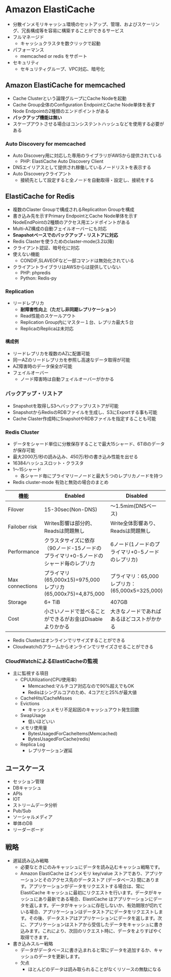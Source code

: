# Amazon ElastiCache
- 分散インメモリキャッシュ環境のセットアップ、管理、およびスケーリング、冗長構成等を容易に構築することができるサービス
- フルマネージド
  - キャッシュクラスタを数クリックで起動
- パフォーマンス
  - memcached or redis をサポート
- セキュリティ
  - セキュリティグループ、VPC対応、暗号化

## Amazon ElastiCache for memcached
- Cache Clusterという論理グループにCache Nodeを起動
- Cache Group全体のConfiguration EndpointとCache Node単体を表すNode Endpointの2種類のエンドポイントがある
- **バックアップ機能は無い**
- スケープアウトさせる場合はコンシステントハッシュなどを使用する必要がある
### Auto Discovery for memcached
- Auto Discovery用に対応した専用のライブラリがAWSから提供されている
  - PHP: ElastiCache Auto Discovery Client
- DNSエイリアスとして提供され稼働しているノードリストを表示する
- Auto Discoveryクライアント
  - 接続先として設定すると全ノードを自動取得・設定し、接続をする

## ElastiCache for Redis
- 複数のClaster Groupで構成されるReplicatiton Groupを構成
- 書き込み先を示すPrimary EndpointとCache Node単体を示すNodeEndPointの2種類のアクセス用エンドポイントがある
- Multi-AZ構成の自動フェイルオーバーにも対応
- **Snapshotベースでのバックアップ・リストアに対応**
- Redis Clasterを使うためのclaster-mode(3.2以降)
- クライアント認証、暗号化に対応
- 使えない機能
  - CONDIF,SLAVEOFなど一部コマンドは無効化されている
- クライアントライブラリはAWSからは提供していない
  - PHP: phpredis
  - Python: Redis-py
### Replication
- リードレプリカ
  - **耐障害性向上（ただし非同期レプリケーション）**
  - Read性能のスケールアウト
  - Replication Group内にマスター１台、レプリカ最大５台
  - ReplicaのReplicaは未対応
#### 構成例
- リードレプリカを複数のAZに配置可能
- 同一AZのリードレプリカを参照し高速なデータ取得が可能
- AZ障害時のデータ保全が可能
- フェイルオーバー
  - ノード障害時は自動フェイルオーバーがかかる
### バックアップ・リストア
- Snapshotを取得しS3へバックアップリストアが可能
- SnapshotからRedisのRDBファイルを生成し、S3にExportする事も可能
- Cache Claster作成時にSnapshotやRDBファイルを指定することも可能

### Redis Cluster
- データをシャード単位に分散保存することで最大15シャード、6TiBのデータが保存可能
- 最大2000万/秒の読み込み、450万/秒の書き込み性能を出せる
- 16384ハッシュスロット・クラスタ
- 1〜15シャード
  - 各シャード毎にプライマリーノードと最大５つのレプリカノードを持つ
- Redis cluster-mode 有効と無効の場合のまとめ
  
|機能|Enabled|Disabled|
|---|---|---|
|Filover|15-30sec(Non-DNS)|〜1.5mim(DNSベース)
|Failober risk|Writes影響は部分的、Readsは問題無し|Write全体影響あり、Readsは問題無し
|Performance|クラスタサイズに依存（90ノード-15ノードのプライマリ+0-5ノードのシャード毎のレプリカ|6ノード(1ノードのプライマリ+0-5ノードのレプリカ)
|Max connections|プライマリ(65,000x15)=975,000 レプリカ(65,000x75)=4,875,000|プライマリ：65,000 レプリカ：(65,000x5=325,000)
|Storage|6+ TiB|407GB
|Cost|小さいノードで並べることができるがお金はDisableよりかかる|大きなノードであればあるほどコストがかかる

- Redis Clusterはオンラインでリサイズすることができる
- Cloudwatchのアラームからオンラインでリサイズさせることができる
  
### CloudWatchによるElastiCacheの監視
- 主に監視する項目
  - CPUUtilization(CPU使用率)
    - Memcached:マルチコア対応なので90%超えでもOK
    - Redisはシングルコアのため、4コアだと25%が最大値
  - CacheHits/CacheMisses
  - Evictions
    - キャッシュメモリ不足起因のキャッシュアウト発生回数
  - SwapUsage
    - 低いほどいい
  - メモリ使用量
    - BytesUsagedForCacheItems(Memcached)
    - BytesUsagedForCache(redis)
  - Replica Log
    - レプリケーション遅延


## ユースケース
- セッション管理
- DBキャッシュ
- APIs
- IOT
- ストリームデータ分析
- Pub/Sub
- ソーシャルメディア
- 単体のDB
- リーダーボード

## 戦略
- 遅延読み込み戦略
  - 必要なときにのみキャッシュにデータを読み込むキャッシュ戦略です。 
  - Amazon ElastiCache はインメモリ key/value ストアであり、アプリケーションとそのアクセス先のデータストア (データベース) 間にあります。アプリケーションがデータをリクエストする場合は、常に ElastiCache キャッシュに最初にリクエストを行います。データがキャッシュにあり最新である場合、ElastiCache はアプリケーションにデータを返します。データがキャッシュに存在しないか、有効期限が切れている場合、アプリケーションはデータストアにデータをリクエストします。その後、データストアはアプリケーションにデータを返します。次に、アプリケーションはストアから受信したデータをキャッシュに書き込みます。これにより、次回のリクエスト時に、データをよりすばやく取得できます。
- 書き込みスルー戦略
  - データがデータベースに書き込まれると常にデータを追加するか、キャッシュのデータを更新します。
  - 欠点
    - ほとんどのデータは読み取られることがなくリソースの無駄になる


